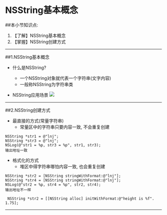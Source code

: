 # NSString基本概念
##本小节知识点:
1. 【了解】NSString基本概念
2. 【掌握】NSString创建方式

---

##1.NSString基本概念
- 什么是NSString?
    + 一个NSString对象就代表一个字符串(文字内容)
    + 一般称NSString为字符串类

- NSString应用场景
![](http://7xj0kx.com1.z0.glb.clouddn.com/A869AEA951DA0A6F244DDF4AF17DAB26.png)
---

##2.NSString创建方式

- 最直接的方式(常量字符串)
    + 常量区中的字符串只要内容一致, 不会重复创建
```
NSString *str1 = @"lnj";
NSString *str3 = @"lnj";
NSLog(@"str1 = %p, str3 = %p", str1, str3);
输出地址一致
```
- 格式化的方式
    + 堆区中得字符串哪怕内容一致, 也会重复创建
```
NSString *str2 = [NSString stringWithFormat:@"lnj"];
NSString *str4 = [NSString stringWithFormat:@"lnj"];
NSLog(@"str2 = %p, str4 = %p", str2, str4);
输出地址不一样
```

```
 NSString *str2 = [[NSString alloc] initWithFormat:@"height is %f". 1.75];
```
---
